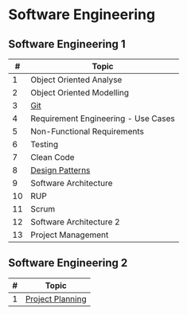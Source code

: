 # Software Engineering

## Software Engineering 1
| # | Topic |
|---| ------|
|1|Object Oriented Analyse|
|2|Object Oriented Modelling|
|3|[Git](https://gist.github.com/tk-codes/ecbd6e433fe5c47cfa24774f04ad1aef)|
|4|Requirement Engineering - Use Cases|
|5|Non-Functional Requirements|
|6|Testing|
|7|Clean Code|
|8|[Design Patterns](https://github.com/tk-codes/DesignPatterns.NET)|
|9|Software Architecture|
|10|RUP|
|11|Scrum|
|12|Software Architecture 2|
|13|Project Management|


## Software Engineering 2

| # | Topic |
|---| ------|
|1|[Project Planning](se2/01-project-planning.md)|
